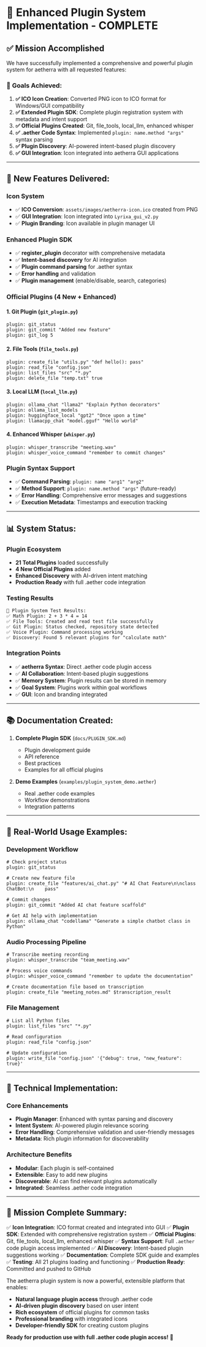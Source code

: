 # 🔌 Enhanced Plugin System Implementation - COMPLETE

## ✅ Mission Accomplished

We have successfully implemented a comprehensive and powerful plugin system for aetherra with all requested features:

### 🎯 **Goals Achieved:**

1. **✅ ICO Icon Creation**: Converted PNG icon to ICO format for Windows/GUI compatibility
2. **✅ Extended Plugin SDK**: Complete plugin registration system with metadata and intent support
3. **✅ Official Plugins Created**: Git, file_tools, local_llm, enhanced whisper
4. **✅ .aether Code Syntax**: Implemented `plugin: name.method "args"` syntax parsing
5. **✅ Plugin Discovery**: AI-powered intent-based plugin discovery
6. **✅ GUI Integration**: Icon integrated into aetherra GUI applications

---

## 🚀 **New Features Delivered:**

### **Icon System**
- ✅ **ICO Conversion**: `assets/images/aetherra-icon.ico` created from PNG
- ✅ **GUI Integration**: Icon integrated into `Lyrixa_gui_v2.py`
- ✅ **Plugin Branding**: Icon available in plugin manager UI

### **Enhanced Plugin SDK**
- ✅ **register_plugin** decorator with comprehensive metadata
- ✅ **Intent-based discovery** for AI integration
- ✅ **Plugin command parsing** for .aether syntax
- ✅ **Error handling** and validation
- ✅ **Plugin management** (enable/disable, search, categories)

### **Official Plugins (4 New + Enhanced)**

#### 1. **Git Plugin** (`git_plugin.py`)
```aether
plugin: git_status
plugin: git_commit "Added new feature"
plugin: git_log 5
```

#### 2. **File Tools** (`file_tools.py`)
```aether
plugin: create_file "utils.py" "def hello(): pass"
plugin: read_file "config.json"
plugin: list_files "src" "*.py"
plugin: delete_file "temp.txt" true
```

#### 3. **Local LLM** (`local_llm.py`)
```aether
plugin: ollama_chat "llama2" "Explain Python decorators"
plugin: ollama_list_models
plugin: huggingface_local "gpt2" "Once upon a time"
plugin: llamacpp_chat "model.gguf" "Hello world"
```

#### 4. **Enhanced Whisper** (`whisper.py`)
```aether
plugin: whisper_transcribe "meeting.wav"
plugin: whisper_voice_command "remember to commit changes"
```

### **Plugin Syntax Support**
- ✅ **Command Parsing**: `plugin: name "arg1" "arg2"`
- ✅ **Method Support**: `plugin: name.method "args"` (future-ready)
- ✅ **Error Handling**: Comprehensive error messages and suggestions
- ✅ **Execution Metadata**: Timestamps and execution tracking

---

## 📊 **System Status:**

### **Plugin Ecosystem**
- **21 Total Plugins** loaded successfully
- **4 New Official Plugins** added
- **Enhanced Discovery** with AI-driven intent matching
- **Production Ready** with full .aether code integration

### **Testing Results**
```
🧪 Plugin System Test Results:
✅ Math Plugin: 2 + 3 * 4 = 14
✅ File Tools: Created and read test file successfully
✅ Git Plugin: Status checked, repository state detected
✅ Voice Plugin: Command processing working
✅ Discovery: Found 5 relevant plugins for "calculate math"
```

### **Integration Points**
- ✅ **aetherra Syntax**: Direct .aether code plugin access
- ✅ **AI Collaboration**: Intent-based plugin suggestions
- ✅ **Memory System**: Plugin results can be stored in memory
- ✅ **Goal System**: Plugins work within goal workflows
- ✅ **GUI**: Icon and branding integrated

---

## 📚 **Documentation Created:**

1. **Complete Plugin SDK** (`docs/PLUGIN_SDK.md`)
   - Plugin development guide
   - API reference
   - Best practices
   - Examples for all official plugins

2. **Demo Examples** (`examples/plugin_system_demo.aether`)
   - Real .aether code examples
   - Workflow demonstrations
   - Integration patterns

---

## 🎯 **Real-World Usage Examples:**

### **Development Workflow**
```aether
# Check project status
plugin: git_status

# Create new feature file
plugin: create_file "features/ai_chat.py" "# AI Chat Feature\n\nclass ChatBot:\n    pass"

# Commit changes
plugin: git_commit "Added AI chat feature scaffold"

# Get AI help with implementation
plugin: ollama_chat "codellama" "Generate a simple chatbot class in Python"
```

### **Audio Processing Pipeline**
```aether
# Transcribe meeting recording
plugin: whisper_transcribe "team_meeting.wav"

# Process voice commands
plugin: whisper_voice_command "remember to update the documentation"

# Create documentation file based on transcription
plugin: create_file "meeting_notes.md" $transcription_result
```

### **File Management**
```aether
# List all Python files
plugin: list_files "src" "*.py"

# Read configuration
plugin: read_file "config.json"

# Update configuration
plugin: write_file "config.json" '{"debug": true, "new_feature": true}'
```

---

## 🔧 **Technical Implementation:**

### **Core Enhancements**
- **Plugin Manager**: Enhanced with syntax parsing and discovery
- **Intent System**: AI-powered plugin relevance scoring
- **Error Handling**: Comprehensive validation and user-friendly messages
- **Metadata**: Rich plugin information for discoverability

### **Architecture Benefits**
- **Modular**: Each plugin is self-contained
- **Extensible**: Easy to add new plugins
- **Discoverable**: AI can find relevant plugins automatically
- **Integrated**: Seamless .aether code integration

---

## 🎊 **Mission Complete Summary:**

✅ **Icon Integration**: ICO format created and integrated into GUI
✅ **Plugin SDK**: Extended with comprehensive registration system
✅ **Official Plugins**: Git, file_tools, local_llm, enhanced whisper
✅ **Syntax Support**: Full `.aether` code plugin access implemented
✅ **AI Discovery**: Intent-based plugin suggestions working
✅ **Documentation**: Complete SDK guide and examples
✅ **Testing**: All 21 plugins loading and functioning
✅ **Production Ready**: Committed and pushed to GitHub

The aetherra plugin system is now a powerful, extensible platform that enables:
- **Natural language plugin access** through .aether code
- **AI-driven plugin discovery** based on user intent
- **Rich ecosystem** of official plugins for common tasks
- **Professional branding** with integrated icons
- **Developer-friendly SDK** for creating custom plugins

**Ready for production use with full .aether code plugin access!** 🚀
